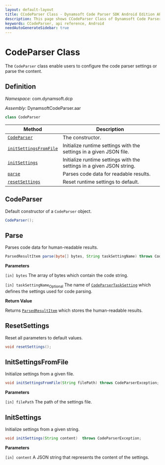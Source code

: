 ```yaml
---
layout: default-layout
title: CCodeParser Class - Dynamsoft Code Parser SDK Android Edition API Reference
description: This page shows CCodeParser Class of Dynamsoft Code Parser SDK Android Edition.
keywords: CCodeParser, api reference, Android
needAutoGenerateSidebar: true
---
```


# CodeParser Class

The `CodeParser` class enable users to configure the code parser settings or parse the content.

## Definition

*Namespace:* com.dynamsoft.dcp

*Assembly:* DynamsoftCodeParser.aar

```java
class CodeParser
```

| Method | Description |
| ------ | ----------- |
| [`CodeParser`](#codeparser) | The constructor.|
| [`initSettingsFromFile`](#initsettingsfromfile)  | Initialize runtime settings with the settings in a given JSON file. |
| [`initSettings`](#initsettings) | Initialize runtime settings with the settings in a given JSON string. |
| [`parse`](#parse) | Parses code data for readable results. |
| [`resetSettings`](#resetsettings) | Reset runtime settings to default. |

## CodeParser

Default constructor of a `CodeParser` object.

```java
CodeParser();
```

## Parse

Parses code data for human-readable results.

```java
ParsedResultItem parse(byte[] bytes, String taskSettingName) throws CodeParserException;
```

**Parameters**

`[in] bytes` The array of bytes which contain the code string.

`[in] taskSettingName`<sub>Optional</sub> The name of [`CodeParserTaskSetting`]({{site.parameters}}file/task-settings/code-parser-task-settings.html) which defines the settings used for code parsing.

**Return Value**

Returns [`ParsedResultItem`](parsed-result-item.md) which stores the human-readable results.

## ResetSettings

Reset all parameters to default values.

```java
void resetSettings();
```

## InitSettingsFromFile

Initialize settings from a given file.

```java
void initSettingsFromFile(String filePath) throws CodeParserException;
```

**Parameters**

`[in] filePath` The path of the settings file.

## InitSettings

Initialize settings from a given string.

```java
void initSettings(String content)  throws CodeParserException;
```

**Parameters**

`[in] content` A JSON string that represents the content of the settings.
